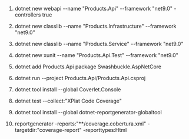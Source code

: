 1. dotnet new webapi --name "Products.Api" --framework "net9.0" -controllers true

2. dotnet new classlib --name "Products.Infrastructure" --framework "net9.0"

3. dotnet new classlib --name "Products.Service" --framework "net9.0"

4. dotnet new xunit --name "Products.Api.Test" --framework "net9.0"

5. dotnet add Products.Api package Swashbuckle.AspNetCore

6. dotnet run --project Products.Api/Products.Api.csproj

7. dotnet tool install --global Coverlet.Console

8. dotnet test --collect:"XPlat Code Coverage"

9. dotnet tool install --global dotnet-reportgenerator-globaltool

10. reportgenerator -reports:"**/coverage.cobertura.xml" -targetdir:"coverage-report" -reporttypes:Html
